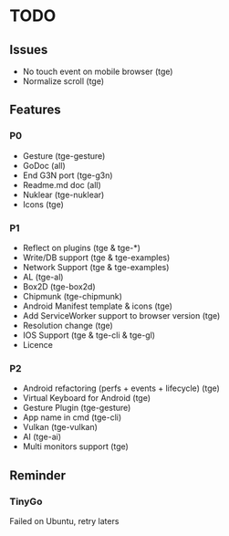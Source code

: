 # TODO
## Issues
 * No touch event on mobile browser (tge)
 * Normalize scroll (tge)

## Features
### P0
* Gesture (tge-gesture)
* GoDoc (all)
* End G3N port (tge-g3n)
* Readme.md doc (all)
* Nuklear (tge-nuklear)
* Icons (tge)

### P1
* Reflect on plugins (tge & tge-*)
* Write/DB support (tge & tge-examples)
* Network Support (tge & tge-examples)
* AL (tge-al)
* Box2D (tge-box2d)
* Chipmunk (tge-chipmunk)
* Android Manifest template & icons (tge)
* Add ServiceWorker support to browser version (tge)
* Resolution change (tge)
* IOS Support (tge & tge-cli & tge-gl)
* Licence

### P2
* Android refactoring (perfs + events + lifecycle) (tge)
* Virtual Keyboard for Android (tge)
* Gesture Plugin (tge-gesture)
* App name in cmd (tge-cli)
* Vulkan (tge-vulkan)
* AI (tge-ai)
* Multi monitors support (tge)

## Reminder
### TinyGo
Failed on Ubuntu, retry laters

